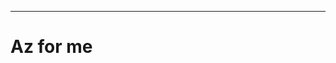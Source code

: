 <script async src="https://www.googletagmanager.com/gtag/js?id=G-N6CMG9915H"></script>
<script>
  window.dataLayer = window.dataLayer || [];
  function gtag(){dataLayer.push(arguments);}
  gtag('js', new Date());

  gtag('config', 'G-N6CMG9915H');
</script>
____________________________________________________________________________________________________
# Az for me
